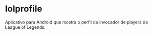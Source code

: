 # lolprofile

Aplicativo para Android que mostra o perfil de invocador de players de League of Legends.
